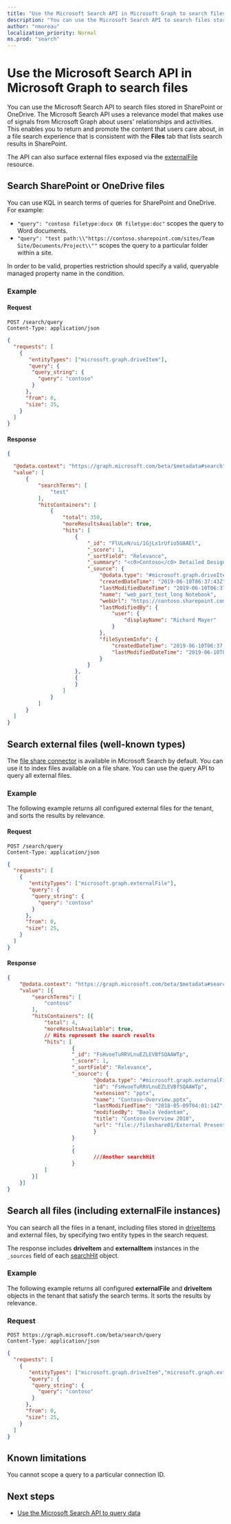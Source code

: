 ```yaml
---
title: "Use the Microsoft Search API in Microsoft Graph to search files"
description: "You can use the Microsoft Search API to search files stored in SharePoint or OneDrive."
author: "nmoreau"
localization_priority: Normal
ms.prod: "search"
---
```


# Use the Microsoft Search API in Microsoft Graph to search files

You can use the Microsoft Search API to search files stored in SharePoint or OneDrive. The Microsoft Search API uses a relevance model that makes use of signals from Microsoft Graph about users' relationships and activities. This enables you to return and promote the content that users care about, in a file search experience that is consistent with the **Files** tab that lists search results in SharePoint. 

The API can also surface external files exposed via the [externalFile](/graph/api/resources/externalfile?view=graph-rest-beta) resource.

## Search SharePoint or OneDrive files

You can use KQL in search terms of queries for SharePoint and OneDrive. For example:

- `"query": "contoso filetype:docx OR filetype:doc"` scopes the query to Word documents.
- `"query": "test path:\\"https://contoso.sharepoint.com/sites/Team Site/Documents/Project\\""` scopes the query to a particular folder within a site.

In order to be valid, properties restriction should specify a valid, queryable managed property name in the condition.

### Example

#### Request

```HTTP
POST /search/query
Content-Type: application/json
```

```Json
{
  "requests": [
    {
       "entityTypes": ["microsoft.graph.driveItem"],
       "query": {
        "query_string": {
          "query": "contoso"
        }
      },
      "from": 0,
      "size": 25,
    }
  ]
}
```

#### Response

<!---TODO nmoreau team Include one example of externalItem response.-->
```Json
{

  "@odata.context": "https://graph.microsoft.com/beta/$metadata#search",
  "value": [
      {
          "searchTerms": [
              "test"
          ],
          "hitsContainers": [
              {
                  "total": 350,
                  "moreResultsAvailable": true,
                  "hits": [
                      {
                          "_id": "FlULeN/ui/1GjLx1rUfio5UAAEl",
                          "_score": 1,
                          "_sortField": "Relevance",
                          "_summary": "<c0>Contoso</c0> Detailed Design <ddd/>",
                          "_source": {
                              "@odata.type": "#microsoft.graph.driveItem",
                              "createdDateTime": "2019-06-10T06:37:43Z",
                              "lastModifiedDateTime": "2019-06-10T06:37:43Z",
                              "name": "web_part_test_long Notebook",
                              "webUrl": "https://contoso.sharepoint.com/sites/contoso-team/contoso-designs.docx",
                              "lastModifiedBy": {
                                  "user": {
                                      "displayName": "Richard Mayer"
                                  }
                              },
                              "fileSystemInfo": {
                                  "createdDateTime": "2019-06-10T06:37:43Z",
                                  "lastModifiedDateTime": "2019-06-10T06:37:43Z"
                              }
                          }
                      },
                      {
                      }
                  ]
              }
          ]
      }
  ]
}
```

## Search external files (well-known types)

The [file share connector](/MicrosoftSearch/file-share-connector) is available in Microsoft Search by default. You can use it to index files available on a file share. You can use the query API to query all external files.

### Example
The following example returns all configured external files for the tenant, and sorts the results by relevance.

#### Request

```HTTP
POST /search/query
Content-Type: application/json
```

```json
{
  "requests": [
    {
       "entityTypes": ["microsoft.graph.externalFile"],
       "query": {
        "query_string": {
          "query": "contoso"
        }
      },
      "from": 0,
      "size": 25,
    }
  ]
}
```

#### Response

```json
{
    "@odata.context": "https://graph.microsoft.com/beta/$metadata#search",
    "value": [{
        "searchTerms": [
            "contoso"
        ],
        "hitsContainers": [{
            "total": 4,
            "moreResultsAvailable": true,
            // Hits represent the search results
            "hits": [
                     {
                     "_id": "FsHvoeTuRRVLnuEZLEVBfSQAAWTp",
                     "_score": 1,
                     "_sortField": "Relevance",
                     "_source": {
                            "@odata.type": "#microsoft.graph.externalFile",
                            "id": "FsHvoeTuRRVLnuEZLEVBfSQAAWTp",
                            "extension": "pptx",
                            "name": "Contoso-Overview.pptx",
                            "lastModifiedTime": "2018-05-09T04:01:14Z",
                            "modifiedBy": "Baala Vedantam",
                            "title": "Contoso Overview 2018",
                            "url": "file://fileshare01/External Presentations/Contoso-Overview.pptx",
                            }
                     }
                     ,
                     {
                            ///Another searchHit
                     }
            ]
        }]
    }]
}
```

## Search all files (including externalFile instances)

You can search all the files in a tenant, including files stored in [driveItems](/graph/api/resources/driveitem?view=graph-rest-beta) and external files, by specifying two entity types in the search request.

The response includes **driveItem** and **externalItem** instances in the `_sources` field of each [searchHit](/graph/api/resources/searchhit?view=graph-rest-beta) object.

### Example

The following example returns all configured **externalFile** and **driveItem** objects in the tenant that satisfy the search terms. It sorts the results by relevance.

### Request

```HTTP
POST https://graph.microsoft.com/beta/search/query
Content-Type: application/json
```

```json
{
  "requests": [
    {
       "entityTypes": ["microsoft.graph.driveItem","microsoft.graph.externalFile"],
       "query": {
        "query_string": {
          "query": "contoso"
        }
      },
      "from": 0,
      "size": 25,
    }
  ]
}
```

## Known limitations

You cannot scope a query to a particular connection ID.

## Next steps

- [Use the Microsoft Search API to query data](/graph/api/resources/search-api-overview?view=graph-rest-beta)
